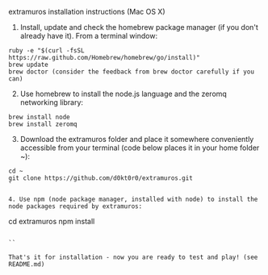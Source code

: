 extramuros installation instructions (Mac OS X)

1. Install, update and check the homebrew package manager (if you don't already have it).  From a terminal window:
```
ruby -e "$(curl -fsSL https://raw.github.com/Homebrew/homebrew/go/install)"
brew update
brew doctor (consider the feedback from brew doctor carefully if you can)
```

2. Use homebrew to install the node.js language and the zeromq networking library:
```
brew install node
brew install zeromq
```
3. Download the extramuros folder and place it somewhere conveniently accessible from your terminal (code below places it in your home folder ~):
```
cd ~
git clone https://github.com/d0kt0r0/extramuros.git
`

4. Use npm (node package manager, installed with node) to install the node packages required by extramuros:
```
cd extramuros
npm install
```

``

That's it for installation - now you are ready to test and play! (see README.md)
